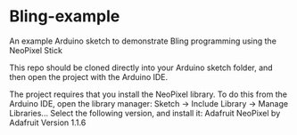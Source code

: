 # Bling-example
An example Arduino sketch to demonstrate Bling programming using the NeoPixel Stick

This repo should be cloned directly into your Arduino sketch folder, and then open the project with the Arduino IDE.

The project requires that you install the NeoPixel library. To do this from the Arduino IDE, open the library manager:
Sketch -> Include Library -> Manage Libraries...
Select the following version, and install it:
Adafruit NeoPixel by Adafruit Version 1.1.6
